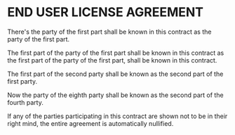 # END USER LICENSE AGREEMENT

There's the party of the first part shall be known in this contract as the party
of the first part.

The first part of the party of the first part shall be known in this contract as
the first part of the party of the first part, shall be known in this contract.

The first part of the second party shall be known as the second part of the
first party.

Now the party of the eighth party shall be known as the second part of the
fourth party.

If any of the parties participating in this contract are shown not to be in
their right mind, the entire agreement is automatically nullified.